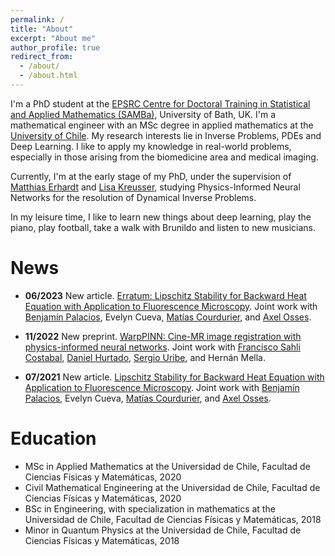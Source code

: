 ```yaml
---
permalink: /
title: "About"
excerpt: "About me"
author_profile: true
redirect_from: 
  - /about/
  - /about.html
---
```


I'm a PhD student at the [EPSRC Centre for Doctoral Training in Statistical and Applied Mathematics (SAMBa)](https://samba.ac.uk/), University of Bath, UK. I'm a mathematical engineer with an MSc degree in applied mathematics at the [University of Chile](https://www.uchile.cl/postgrados/111195/applied-mathematics). My research interests lie in Inverse Problems, PDEs and Deep Learning. I like to apply my knowledge in real-world problems, especially in those arising from the biomedicine area and medical imaging. 

Currently, I'm at the early stage of my PhD, under the supervision of [Matthias Erhardt](https://mehrhardt.github.io/) and [Lisa Kreusser](https://people.bath.ac.uk/lmk54/), studying Physics-Informed Neural Networks for the resolution of Dynamical Inverse Problems.

In my leisure time, I like to learn new things about deep learning, play the piano, play football, take a walk with Brunildo and listen to new musicians. 

<!--
working as a young researcher at the [Millennium Nucleus for Cardiovascular Magnetic Resonance](https://www.iniciativamilenio.cl/en/millennium-nucleus-in-cardiovascular-magnetic-resonance/#:~:text=The%20mission%20of%20the%20Millennium,and%20treatment%20of%20cardiovascular%20diseases.), where the goal of the project I'm carrying out is to reconstruct strain parameters from cine-MRI sequences with an image registration approach based on physics-informed neural networks. These strain parameters are, nowadays, being used to make better diagnosis and prognosis of heart's diseases. -->

News
======

- **06/2023** New article. [Erratum: Lipschitz Stability for Backward Heat Equation with Application to Fluorescence Microscopy](https://epubs.siam.org/doi/full/10.1137/22M1534882). Joint work with [Benjamín Palacios](https://sites.google.com/view/bpalacios/home), Evelyn Cueva, [Matías Courdurier](https://www.mat.uc.cl/personas/perfil/mcourdurier), and [Axel Osses](https://www.cmm.uchile.cl/?cmm_people=axel-osses). 

- **11/2022** New preprint. [WarpPINN: Cine-MR image registration with physics-informed neural networks](https://arxiv.org/abs/2211.12549). Joint work with [Francisco Sahli Costabal](https://fsahli.github.io/), [Daniel Hurtado](https://ingenieriabiologicaymedica.uc.cl/es/personas/academicos/67-daniel-hurtado), [Sergio Uribe](https://ingenieriabiologicaymedica.uc.cl/es/personas/academicos/75-sergio-uribe), and Hernán Mella.

- **07/2021** New article. [Lipschitz Stability for Backward Heat Equation with Application to Fluorescence Microscopy](https://epubs.siam.org/doi/10.1137/20M1374183). Joint work with [Benjamín Palacios](https://sites.google.com/view/bpalacios/home), Evelyn Cueva, [Matías Courdurier](https://www.mat.uc.cl/personas/perfil/mcourdurier), and [Axel Osses](https://www.cmm.uchile.cl/?cmm_people=axel-osses). 

# Education
- MSc in Applied Mathematics at the Universidad de Chile, Facultad de Ciencias Físicas y Matemáticas, 2020
- Civil Mathematical Engineering at the Universidad de Chile, Facultad de Ciencias Físicas y Matemáticas, 2020
- BSc in Engineering, with specialization in mathematics at the Universidad de Chile, Facultad de Ciencias Físicas y Matemáticas, 2018
- Minor in Quantum Physics at the Universidad de Chile, Facultad de Ciencias Físicas y Matemáticas, 2018

<!--
A data-driven personal website
======
Like many other Jekyll-based GitHub Pages templates, academicpages makes you separate the website's content from its form. The content & metadata of your website are in structured markdown files, while various other files constitute the theme, specifying how to transform that content & metadata into HTML pages. You keep these various markdown (.md), YAML (.yml), HTML, and CSS files in a public GitHub repository. Each time you commit and push an update to the repository, the [GitHub pages](https://pages.github.com/) service creates static HTML pages based on these files, which are hosted on GitHub's servers free of charge.

Many of the features of dynamic content management systems (like Wordpress) can be achieved in this fashion, using a fraction of the computational resources and with far less vulnerability to hacking and DDoSing. You can also modify the theme to your heart's content without touching the content of your site. If you get to a point where you've broken something in Jekyll/HTML/CSS beyond repair, your markdown files describing your talks, publications, etc. are safe. You can rollback the changes or even delete the repository and start over -- just be sure to save the markdown files! Finally, you can also write scripts that process the structured data on the site, such as [this one](https://github.com/academicpages/academicpages.github.io/blob/master/talkmap.ipynb) that analyzes metadata in pages about talks to display [a map of every location you've given a talk](https://academicpages.github.io/talkmap.html).

Getting started
======
1. Register a GitHub account if you don't have one and confirm your e-mail (required!)
1. Fork [this repository](https://github.com/academicpages/academicpages.github.io) by clicking the "fork" button in the top right. 
1. Go to the repository's settings (rightmost item in the tabs that start with "Code", should be below "Unwatch"). Rename the repository "[your GitHub username].github.io", which will also be your website's URL.
1. Set site-wide configuration and create content & metadata (see below -- also see [this set of diffs](http://archive.is/3TPas) showing what files were changed to set up [an example site](https://getorg-testacct.github.io) for a user with the username "getorg-testacct")
1. Upload any files (like PDFs, .zip files, etc.) to the files/ directory. They will appear at https://[your GitHub username].github.io/files/example.pdf.  
1. Check status by going to the repository settings, in the "GitHub pages" section

Site-wide configuration
------
The main configuration file for the site is in the base directory in [_config.yml](https://github.com/academicpages/academicpages.github.io/blob/master/_config.yml), which defines the content in the sidebars and other site-wide features. You will need to replace the default variables with ones about yourself and your site's github repository. The configuration file for the top menu is in [_data/navigation.yml](https://github.com/academicpages/academicpages.github.io/blob/master/_data/navigation.yml). For example, if you don't have a portfolio or blog posts, you can remove those items from that navigation.yml file to remove them from the header. 

Create content & metadata
------
For site content, there is one markdown file for each type of content, which are stored in directories like _publications, _talks, _posts, _teaching, or _pages. For example, each talk is a markdown file in the [_talks directory](https://github.com/academicpages/academicpages.github.io/tree/master/_talks). At the top of each markdown file is structured data in YAML about the talk, which the theme will parse to do lots of cool stuff. The same structured data about a talk is used to generate the list of talks on the [Talks page](https://academicpages.github.io/talks), each [individual page](https://academicpages.github.io/talks/2012-03-01-talk-1) for specific talks, the talks section for the [CV page](https://academicpages.github.io/cv), and the [map of places you've given a talk](https://academicpages.github.io/talkmap.html) (if you run this [python file](https://github.com/academicpages/academicpages.github.io/blob/master/talkmap.py) or [Jupyter notebook](https://github.com/academicpages/academicpages.github.io/blob/master/talkmap.ipynb), which creates the HTML for the map based on the contents of the _talks directory).

**Markdown generator**

I have also created [a set of Jupyter notebooks](https://github.com/academicpages/academicpages.github.io/tree/master/markdown_generator
) that converts a CSV containing structured data about talks or presentations into individual markdown files that will be properly formatted for the academicpages template. The sample CSVs in that directory are the ones I used to create my own personal website at stuartgeiger.com. My usual workflow is that I keep a spreadsheet of my publications and talks, then run the code in these notebooks to generate the markdown files, then commit and push them to the GitHub repository.

How to edit your site's GitHub repository
------
Many people use a git client to create files on their local computer and then push them to GitHub's servers. If you are not familiar with git, you can directly edit these configuration and markdown files directly in the github.com interface. Navigate to a file (like [this one](https://github.com/academicpages/academicpages.github.io/blob/master/_talks/2012-03-01-talk-1.md) and click the pencil icon in the top right of the content preview (to the right of the "Raw | Blame | History" buttons). You can delete a file by clicking the trashcan icon to the right of the pencil icon. You can also create new files or upload files by navigating to a directory and clicking the "Create new file" or "Upload files" buttons. 

Example: editing a markdown file for a talk
![Editing a markdown file for a talk](/images/editing-talk.png)

For more info
------
More info about configuring academicpages can be found in [the guide](https://academicpages.github.io/markdown/). The [guides for the Minimal Mistakes theme](https://mmistakes.github.io/minimal-mistakes/docs/configuration/) (which this theme was forked from) might also be helpful. -->
